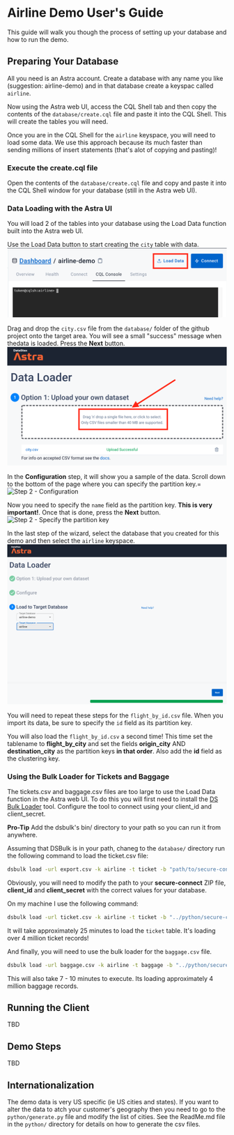 # Airline Demo User's Guide

This guide will walk you though the process of setting up your database and how to run the demo.

## Preparing Your Database

All you need is an Astra account. Create a database with any name you like (suggestion: airline-demo) and
in that database create a keyspac called ```airline```.

Now using the Astra web UI, access the CQL Shell tab and then copy the contents of the ```database/create.cql```
file and paste it into the CQL Shell. This will create the tables you will need.

Once you are in the CQL Shell for the ```airline``` keyspace, you will need to load some data. We use this approach because its much faster than sending millions of insert statements (that's alot of copying and pasting)!

### Execute the create.cql file

Open the contents of the ```database/create.cql``` file and copy and paste it into the CQL Shell window for your database (still in the Astra web UI).

### Data Loading with the Astra UI

You will load 2 of the tables into your database using the Load Data function built into the Astra web UI.

Use the Load Data button to start creating the ```city``` table with data.
![Click the Load Data button](images/load_data_button.png)

Drag and drop the ```city.csv``` file from the ```database/``` folder of the github project onto the target area. You will see a small "success" message when thedata is loaded. Press the **Next** button.
![Drag and Drop the city.csv file](images/dragNdrop_data_file.png)

In the **Configuration** step, it will show you a sample of the data. Scroll down to the bottom of the page where you can specify the partition key.=
![Step 2 - Configuration](images/configuration_step.png)

Now you need to specify the ```name``` field as the partition key. **This is very important!**. Once that is done, press the **Next** button.
![Step 2 - Specify the partition key](images/configuration_step.png)

In the last step of the wizard, select the database that you created for this demo and then select the ```airline``` keyspace.
![Step 3 - Specify the database and keyspace](images/database_keyspace.png)

You will need to repeat these steps for the ```flight_by_id.csv``` file. When you import its data, be sure to specify the ```id``` field as its partition key.

You will also load the ```flight_by_id.csv``` a second time! This time set the
tablename to **flight_by_city** and set the fields **origin_city** AND
**destination_city** as the partition keys **in that order**. Also add the **id** field as the
clustering key.

### Using the Bulk Loader for Tickets and Baggage

The tickets.csv and baggage.csv files are too large to use the Load Data function in the Astra web UI. To do this you will first need to install the [DS Bulk Loader](https://docs.datastax.com/en/astra/docs/loading-and-unloading-data-with-datastax-bulk-loader.html) tool. Configure the tool to connect using your client_id and client_secret.

**Pro-Tip** Add the dsbulk's bin/ directory to your path so you can run it from anywhere.

Assuming that DSBulk is in your path, chaneg to the ```database/``` directory run the following command to load the ticket.csv file:

```sh
dsbulk load -url export.csv -k airline -t ticket -b "path/to/secure-connect-database_name.zip" -u client_id -p client_secret -header true
```

Obviously, you will need to modify the path to your **secure-connect** ZIP file, **client_id** and **client_secret** with the correct values for your database.

On my machine I use the following command:

```sh
dsbulk load -url ticket.csv -k airline -t ticket -b "../python/secure-connect-airline-demo.zip" -u $ASTRA_CLIENT_ID -p $ASTRA_CLIENT_SECRET -header true
```

It  will take approximately 25 minutes to load the ```ticket``` table. It's loading over 4 million ticket records!

And finally, you will need to use the bulk loader for the ```baggage.csv``` file.

```sh
dsbulk load -url baggage.csv -k airline -t baggage -b "../python/secure-connect-airline-demo.zip" -u $ASTRA_CLIENT_ID -p $ASTRA_CLIENT_SECRET -header true
```

This will also take 7 - 10 minutes to execute. Its loading approximately 4 million baggage records.

## Running the Client

TBD

## Demo Steps

TBD

## Internationalization

The demo data is very US specific (ie US cities and states). If you want to alter the data to atch your customer's geography then you need to go to the ```python/generate.py``` file and modify the list of cities. See the ReadMe.md file in the ```python/``` directory for details on how to generate the csv files.
